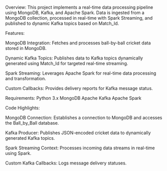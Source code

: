 Overview:
This project implements a real-time data processing pipeline using MongoDB, Kafka, and Apache Spark. Data is ingested from a MongoDB collection, processed in real-time with Spark Streaming, and published to dynamic Kafka topics based on Match_Id.

Features:

MongoDB Integration: Fetches and processes ball-by-ball cricket data stored in MongoDB.

Dynamic Kafka Topics: Publishes data to Kafka topics dynamically generated using Match_Id for targeted real-time streaming.

Spark Streaming: Leverages Apache Spark for real-time data processing and transformation.

Custom Callbacks: Provides delivery reports for Kafka message status.


Requirements: 
Python 3.x
MongoDB
Apache Kafka
Apache Spark

Code Highlights:

MongoDB Connection: Establishes a connection to MongoDB and accesses the Ball_by_Ball database.

Kafka Producer: Publishes JSON-encoded cricket data to dynamically generated Kafka topics.

Spark Streaming Context: Processes incoming data streams in real-time using Spark.

Custom Kafka Callbacks: Logs message delivery statuses.

